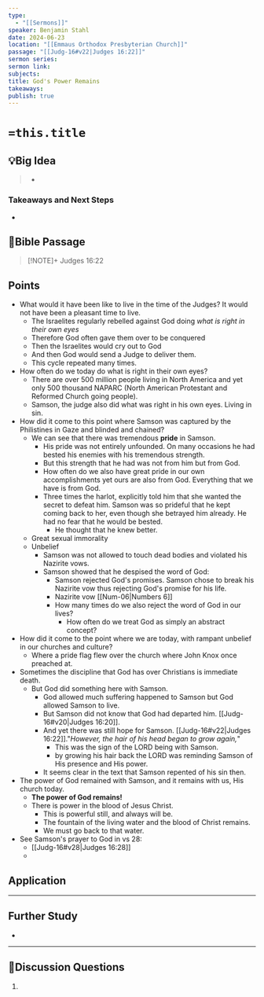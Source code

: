 ```yaml
---
type:
  - "[[Sermons]]"
speaker: Benjamin Stahl
date: 2024-06-23
location: "[[Emmaus Orthodox Presbyterian Church]]"
passage: "[[Judg-16#v22|Judges 16:22]]"
sermon series: 
sermon link: 
subjects: 
title: God's Power Remains
takeaways: 
publish: true
---
```

# `=this.title` 

## 💡Big Idea
>- 

### Takeaways and Next Steps
- 


## 📖Bible Passage
>[!NOTE]+ Judges 16:22
>

## Points

- What would it have been like to live in the time of the Judges? It would not have been a pleasant time to live. 
	- The Israelites regularly rebelled against God doing *what is right in their own eyes*
	- Therefore God often gave them over to be conquered
	- Then the Israelites would cry out to God
	- And then God would send a Judge to deliver them. 
	- This cycle repeated many times. 
- How often do we today do what is right in their own eyes? 
	- There are over 500 million people living in North America and yet only 500 thousand NAPARC (North American Protestant and Reformed Church going people). 
	- Samson, the judge also did what was right in his own eyes. Living in sin. 
- How did it come to this point where Samson was captured by the Philistines in Gaze and blinded and chained? 
	- We can see that there was tremendous **pride** in Samson. 
		- His pride was not entirely unfounded. On many occasions he had bested his enemies with his tremendous strength.
		- But this strength that he had was not from him but from God. 
		- How often do we also have great pride in our own accomplishments yet ours are also from God. Everything that we have is from God. 
		- Three times the harlot, explicitly told him that she wanted the secret to defeat him. Samson was so prideful that he kept coming back to her, even though she betrayed him already. He had no fear that he would be bested. 
			- He thought that he knew better. 
	- Great sexual immorality
	- Unbelief
		- Samson was not allowed to touch dead bodies and violated his Nazirite vows. 
		- Samson showed that he despised the word of God: 
			- Samson rejected God's promises. Samson chose to break his Nazirite vow thus rejecting God's promise for his life. 
			- Nazirite vow [[Num-06|Numbers 6]] 
			- How many times do we also reject the word of God in our lives? 
				- How often do we treat God as simply an abstract concept? 
- How did it come to the point where we are today, with rampant unbelief in our churches and culture? 
	- Where a pride flag flew over the church where John Knox once preached at. 
- Sometimes the discipline that God has over Christians is immediate death. 
	- But God did something here with Samson. 
		- God allowed much suffering happened to Samson but God allowed Samson to live. 
		- But Samson did not know that God had departed him. [[Judg-16#v20|Judges 16:20]]. 
		- And yet there was still hope for Samson. [[Judg-16#v22|Judges 16:22]]."*However, the hair of his head began to grow again,*"
			- This was the sign of the LORD being with Samson. 
			- by growing his hair back the LORD was reminding Samson of His presence and His power.
		- It seems clear in the text that Samson repented of his sin then. 
- The power of God remained with Samson, and it remains with us, His church today. 
	- **The power of God remains!** 
	- There is power in the blood of Jesus Christ. 
		- This is powerful still, and always will be. 
		- The fountain of the living water and the blood of Christ remains. 
		- We must go back to that water. 
- See Samson's prayer to God in vs 28: 
	- [[Judg-16#v28|Judges 16:28]] 
	- 

## Application

---
## Further Study
- 

---
## 💬Discussion Questions

1. 